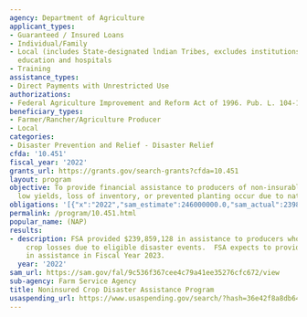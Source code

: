 ```yaml
---
agency: Department of Agriculture
applicant_types:
- Guaranteed / Insured Loans
- Individual/Family
- Local (includes State-designated lndian Tribes, excludes institutions of higher
  education and hospitals
- Training
assistance_types:
- Direct Payments with Unrestricted Use
authorizations:
- Federal Agriculture Improvement and Reform Act of 1996. Pub. L. 104-127.
beneficiary_types:
- Farmer/Rancher/Agriculture Producer
- Local
categories:
- Disaster Prevention and Relief - Disaster Relief
cfda: '10.451'
fiscal_year: '2022'
grants_url: https://grants.gov/search-grants?cfda=10.451
layout: program
objective: To provide financial assistance to producers of non-insurable crops when
  low yields, loss of inventory, or prevented planting occur due to natural disasters.
obligations: '[{"x":"2022","sam_estimate":246000000.0,"sam_actual":239859128.0,"usa_spending_actual":221856697.02},{"x":"2023","sam_estimate":300000000.0,"sam_actual":0.0,"usa_spending_actual":283749892.08},{"x":"2024","sam_estimate":300000000.0,"sam_actual":0.0,"usa_spending_actual":157374011.84}]'
permalink: /program/10.451.html
popular_name: (NAP)
results:
- description: FSA provided $239,859,128 in assistance to producers who suffered eligible
    crop losses due to eligible disaster events.  FSA expects to provide up to $300,000,000
    in assistance in Fiscal Year 2023.
  year: '2022'
sam_url: https://sam.gov/fal/9c536f367cee4c79a41ee35276cfc672/view
sub-agency: Farm Service Agency
title: Noninsured Crop Disaster Assistance Program
usaspending_url: https://www.usaspending.gov/search/?hash=36e42f8a8db6412d0f6a9933a389d0ba
---
```

